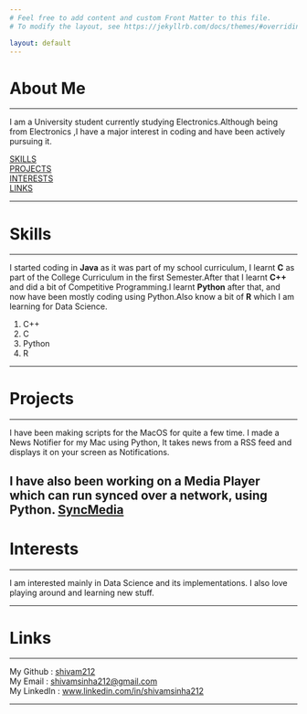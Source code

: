 ```yaml
---
# Feel free to add content and custom Front Matter to this file.
# To modify the layout, see https://jekyllrb.com/docs/themes/#overriding-theme-defaults

layout: default
---
```


# About Me
---
I am a University student currently studying Electronics.Although being from Electronics
,I have a major interest in coding and have been actively pursuing it.

   [SKILLS](#skills)   
   [PROJECTS](#projects)   
   [INTERESTS](#interests)   
   [LINKS](#links)   


---
# Skills
---

I started coding in **Java** as it was part of my school curriculum, I learnt **C** as part
of the College Curriculum in the first Semester.After that I learnt **C++** and did a bit of
Competitive Programming.I learnt **Python** after that, and now have been mostly coding
using Python.Also know a bit of **R** which I am learning for Data Science.

1. C++
2. C
3. Python
4. R


---

# Projects
 ---

 I have been making scripts for the MacOS for quite a few time.
   I made a News Notifier for my Mac using Python, It takes news from a RSS feed and displays
   it on your screen as Notifications.

   I have also been working on a Media Player which can run synced over a network, using Python. [SyncMedia](https://github.com/shivam212/SyncMedia)   
 -----
# Interests
---

I am interested mainly in Data Science and its implementations. I also love playing around
and learning new stuff.

---

# Links
---
   My Github : [shivam212](https://www.github.com/shivam212 "My Github")   
   My Email : shivamsinha212@gmail.com   
   My LinkedIn : www.linkedin.com/in/shivamsinha212

---

